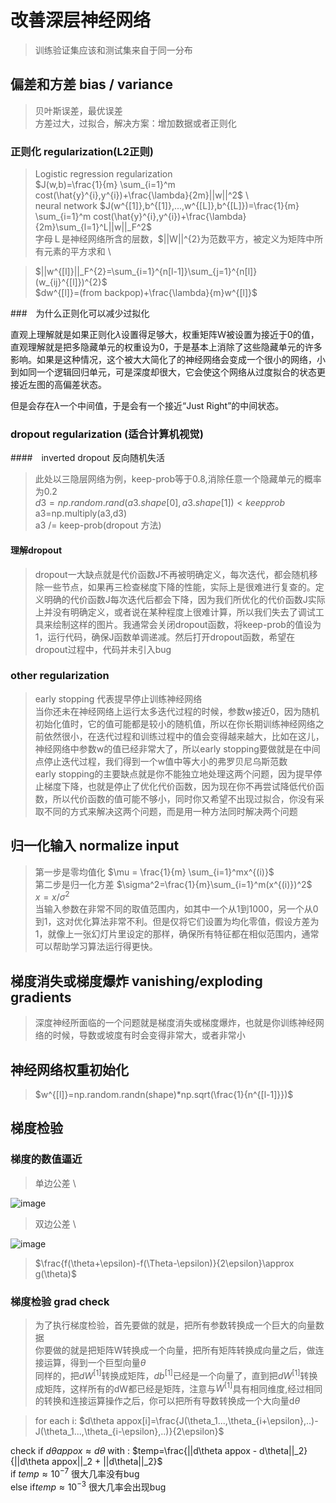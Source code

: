 # 改善深层神经网络

> 训练验证集应该和测试集来自于同一分布  

## 偏差和方差 bias / variance
> 贝叶斯误差，最优误差  
> 方差过大，过拟合，解决方案：增加数据或者正则化  

### 正则化 regularization(L2正则)
> Logistic regression regularization  
> $J(w,b)=\frac{1}{m} \sum_{i=1}^m cost(\hat{y}^{i},y^{i})+\frac{\lambda}{2m}||w||^2$ \  
> neural network
> $J(w^{[1]},b^{[1]},...,w^{[L]},b^{[L]})=\frac{1}{m} \sum_{i=1}^m cost(\hat{y}^{i},y^{i})+\frac{\lambda}{2m}\sum_{l=1}^L||w||_F^2$ \
>字母Ｌ是神经网络所含的层数，$||W||^{2}为范数平方，被定义为矩阵中所有元素的平方求和 \

>$||w^{[l]}||_F^{2}=\sum_{i=1}^{n[l-1]}\sum_{j=1}^{n[l]}(w_{ij}^{[l]})^{2}$ \
> $dw^{[l]}=(from backpop)+\frac{\lambda}{m}w^{[l]}$

###　为什么正则化可以减少过拟化

直观上理解就是如果正则化$\lambda$设置得足够大，权重矩阵Ｗ被设置为接近于0的值，直观理解就是把多隐藏单元的权重设为0，于是基本上消除了这些隐藏单元的许多影响。如果是这种情况，这个被大大简化了的神经网络会变成一个很小的网络，小到如同一个逻辑回归单元，可是深度却很大，它会使这个网络从过度拟合的状态更接近左图的高偏差状态。

但是会存在$\lambda$一个中间值，于是会有一个接近“Just Right”的中间状态。


### dropout regularization (适合计算机视觉)
####　inverted dropout 反向随机失活
>此处以三隐层网络为例，keep-prob等于0.8,消除任意一个隐藏单元的概率为0.2 \
>$d3=np.random.rand(a3.shape[0],a3.shape[1])<keepprob$ \
>a3=np.multiply(a3,d3) \
>a3 /= keep-prob(dropout 方法)

#### 理解dropout
>dropout一大缺点就是代价函数J不再被明确定义，每次迭代，都会随机移除一些节点，如果再三检查梯度下降的性能，实际上是很难进行复查的。定义明确的代价函数J每次迭代后都会下降，因为我们所优化的代价函数J实际上并没有明确定义，或者说在某种程度上很难计算，所以我们失去了调试工具来绘制这样的图片。我通常会关闭dropout函数，将keep-prob的值设为1，运行代码，确保J函数单调递减。然后打开dropout函数，希望在dropout过程中，代码并未引入bug


### other regularization
>early stopping 代表提早停止训练神经网络 \
>当你还未在神经网络上运行太多迭代过程的时候，参数w接近0，因为随机初始化值时，它的值可能都是较小的随机值，所以在你长期训练神经网络之前依然很小，在迭代过程和训练过程中的值会变得越来越大，比如在这儿，神经网络中参数w的值已经非常大了，所以early stopping要做就是在中间点停止迭代过程，我们得到一个w值中等大小的弗罗贝尼乌斯范数 \
early stopping的主要缺点就是你不能独立地处理这两个问题，因为提早停止梯度下降，也就是停止了优化代价函数，因为现在你不再尝试降低代价函数，所以代价函数的值可能不够小，同时你又希望不出现过拟合，你没有采取不同的方式来解决这两个问题，而是用一种方法同时解决两个问题

## 归一化输入 normalize input
>第一步是零均值化 $\mu = \frac{1}{m} \sum_{i=1}^mx^{(i)}$ \
>第二步是归一化方差 $\sigma^2=\frac{1}{m}\sum_{i=1}^m(x^{(i)})^2$ \
> $x=x/\sigma^2$ \
>当输入参数在非常不同的取值范围内，如其中一个从1到1000，另一个从0到1，这对优化算法非常不利。但是仅将它们设置为均化零值，假设方差为1，就像上一张幻灯片里设定的那样，确保所有特征都在相似范围内，通常可以帮助学习算法运行得更快。

## 梯度消失或梯度爆炸 vanishing/exploding gradients
>深度神经所面临的一个问题就是梯度消失或梯度爆炸，也就是你训练神经网络的时候，导数或坡度有时会变得非常大，或者非常小

## 神经网络权重初始化
>$w^{[l]}=np.random.randn(shape)*np.sqrt(\frac{1}{n^{[l-1]}})$ 

## 梯度检验
### 梯度的数值逼近
>单边公差 \

![image](http://www.ai-start.com/dl2017/images/91cde35a0fc9c11a98f16ad2797f20a7.png)
>双边公差 \

![image](http://www.ai-start.com/dl2017/images/b24ad9ce9fdc4a32be4d98915d8f6ffb.png)

>$\frac{f(\theta+\epsilon)-f(\Theta-\epsilon)}{2\epsilon}\approx g(\theta)$

### 梯度检验 grad check
>为了执行梯度检验，首先要做的就是，把所有参数转换成一个巨大的向量数据 \
>你要做的就是把矩阵W转换成一个向量，把所有矩阵转换成向量之后，做连接运算，得到一个巨型向量$\theta$ \
>同样的，把$dW^{[1]}$转换成矩阵，$db^{[1]}$已经是一个向量了，直到把$dW^{[1]}$转换成矩阵，这样所有的dW都已经是矩阵，注意与$W^{[1]}$具有相同维度,经过相同的转换和连接运算操作之后，你可以把所有导数转换成一个大向量d$\theta$

>for each i:
  $d\theta appox[i]=\frac{J(\theta_1...,\theta_{i+\epsilon},..)-J(\theta_1...,\theta_{i-\epsilon},..)}{2\epsilon}$

check  if $d \theta appox \approx d\theta$ with :
$temp=\frac{||d\theta appox - d\theta||_2}{||d\theta appox||_2 + ||d\theta||_2}$\
if $temp \approx 10^{-7}$ 很大几率没有bug \
else if$temp \approx 10^{-3}$ 很大几率会出现bug